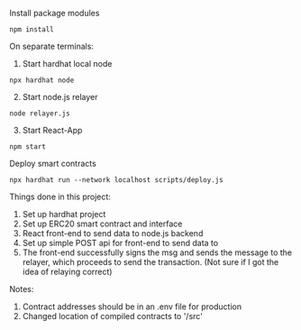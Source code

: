 Install package modules

```shell
npm install
```

On separate terminals:

1. Start hardhat local node
```shell
npx hardhat node
```

2. Start node.js relayer
```shell
node relayer.js 
```

3. Start React-App
```shell
npm start 
```

Deploy smart contracts
```shell
npx hardhat run --network localhost scripts/deploy.js 
```

Things done in this project:
1. Set up hardhat project
2. Set up ERC20 smart contract and interface
3. React front-end to send data to node.js backend
4. Set up simple POST api for front-end to send data to
5. The front-end successfully signs the msg and sends the message to the relayer, which proceeds to send the transaction. (Not sure if I got the idea of relaying correct)

Notes:
1. Contract addresses should be in an .env file for production
2. Changed location of compiled contracts to '/src'
